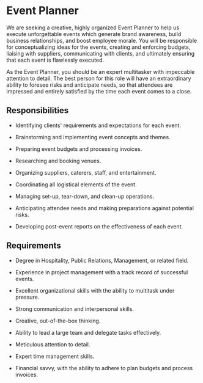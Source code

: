 # Event Planner

We are seeking a creative, highly organized Event Planner to help us execute unforgettable events which generate brand awareness, build business relationships, and boost employee morale. You will be responsible for conceptualizing ideas for the events, creating and enforcing budgets, liaising with suppliers, communicating with clients, and ultimately ensuring that each event is flawlessly executed.

As the Event Planner, you should be an expert multitasker with impeccable attention to detail. The best person for this role will have an extraordinary ability to foresee risks and anticipate needs, so that attendees are impressed and entirely satisfied by the time each event comes to a close.

## Responsibilities

* Identifying clients' requirements and expectations for each event.

* Brainstorming and implementing event concepts and themes.

* Preparing event budgets and processing invoices.

* Researching and booking venues.

* Organizing suppliers, caterers, staff, and entertainment.

* Coordinating all logistical elements of the event.

* Managing set-up, tear-down, and clean-up operations.

* Anticipating attendee needs and making preparations against potential risks.

* Developing post-event reports on the effectiveness of each event.

## Requirements

* Degree in Hospitality, Public Relations, Management, or related field.

* Experience in project management with a track record of successful events.

* Excellent organizational skills with the ability to multitask under pressure.

* Strong communication and interpersonal skills.

* Creative, out-of-the-box thinking.

* Ability to lead a large team and delegate tasks effectively.

* Meticulous attention to detail.

* Expert time management skills.

* Financial savvy, with the ability to adhere to plan budgets and process invoices.

